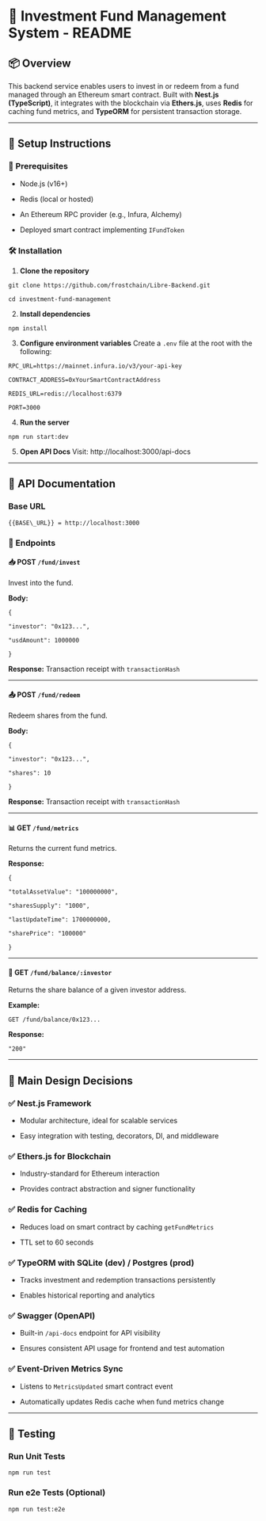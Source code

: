 # 📘 Investment Fund Management System - README

## 📦 Overview

This backend service enables users to invest in or redeem from a fund managed through an Ethereum smart contract. Built with **Nest.js (TypeScript)**, it integrates with the blockchain via **Ethers.js**, uses **Redis** for caching fund metrics, and **TypeORM** for persistent transaction storage.

- - -

## 🚀 Setup Instructions

### 🔧 Prerequisites

*   Node.js (v16+)
    
*   Redis (local or hosted)
    
*   An Ethereum RPC provider (e.g., Infura, Alchemy)
    
*   Deployed smart contract implementing `IFundToken`
    

### 🛠 Installation

1.  **Clone the repository**
    

```
git clone https://github.com/frostchain/Libre-Backend.git

cd investment-fund-management
```

2.  **Install dependencies**
    
```
npm install
```

3.  **Configure environment variables** Create a `.env` file at the root with the following:
    
```
RPC_URL=https://mainnet.infura.io/v3/your-api-key

CONTRACT_ADDRESS=0xYourSmartContractAddress

REDIS_URL=redis://localhost:6379

PORT=3000
```
4.  **Run the server**
    
```
npm run start:dev
```
5.  **Open API Docs** Visit: http://localhost:3000/api-docs
    

- - -

## 📘 API Documentation

### Base URL
```
{{BASE\_URL}} = http://localhost:3000
```
### 🔁 Endpoints

#### 📥 POST `/fund/invest`

Invest into the fund.

**Body:**
```
{

"investor": "0x123...",

"usdAmount": 1000000

}
```
**Response:** Transaction receipt with `transactionHash`

- - -

#### 📤 POST `/fund/redeem`

Redeem shares from the fund.

**Body:**
```
{

"investor": "0x123...",

"shares": 10

}
```
**Response:** Transaction receipt with `transactionHash`

- - -

#### 📊 GET `/fund/metrics`

Returns the current fund metrics.

**Response:**
```
{

"totalAssetValue": "100000000",

"sharesSupply": "1000",

"lastUpdateTime": 1700000000,

"sharePrice": "100000"

}
```
- - -

#### 🧾 GET `/fund/balance/:investor`

Returns the share balance of a given investor address.

**Example:**
```
GET /fund/balance/0x123...
```
**Response:**
```
"200"
```
- - -

## 📐 Main Design Decisions

### ✅ Nest.js Framework

*   Modular architecture, ideal for scalable services
    
*   Easy integration with testing, decorators, DI, and middleware
    

### ✅ Ethers.js for Blockchain

*   Industry-standard for Ethereum interaction
    
*   Provides contract abstraction and signer functionality
    

### ✅ Redis for Caching

*   Reduces load on smart contract by caching `getFundMetrics`
    
*   TTL set to 60 seconds
    

### ✅ TypeORM with SQLite (dev) / Postgres (prod)

*   Tracks investment and redemption transactions persistently
    
*   Enables historical reporting and analytics
    

### ✅ Swagger (OpenAPI)

*   Built-in `/api-docs` endpoint for API visibility
    
*   Ensures consistent API usage for frontend and test automation
    

### ✅ Event-Driven Metrics Sync

*   Listens to `MetricsUpdated` smart contract event
    
*   Automatically updates Redis cache when fund metrics change
    

- - -

## 🧪 Testing

### Run Unit Tests
```
npm run test
```
### Run e2e Tests (Optional)
```
npm run test:e2e
```